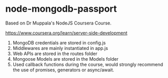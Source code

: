 # node-mongodb-passport
Based on Dr Muppala's NodeJS Coursera Course. 

https://www.coursera.org/learn/server-side-development

1. MongoDB credentials are stored in config.js
2. Middlewares are mainly instantiated in app.js
3. Web APIs are stored in the routes folder
4. Mongoose Models are stored in the Models folder
5. Used callback functions during the course, would strongly recommend the use of promises, generators or async/await.
